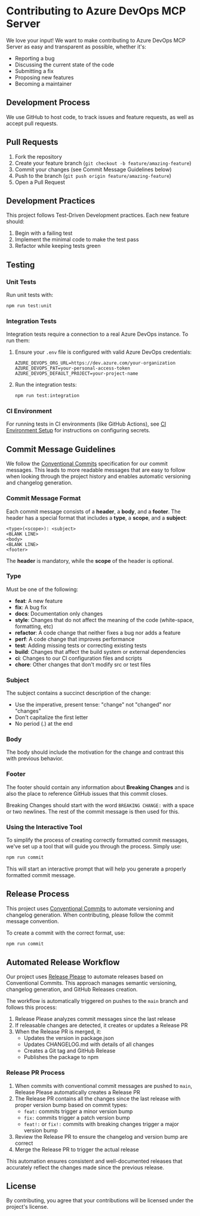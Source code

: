 # Contributing to Azure DevOps MCP Server

We love your input! We want to make contributing to Azure DevOps MCP Server as easy and transparent as possible, whether it's:

- Reporting a bug
- Discussing the current state of the code
- Submitting a fix
- Proposing new features
- Becoming a maintainer

## Development Process

We use GitHub to host code, to track issues and feature requests, as well as accept pull requests.

## Pull Requests

1. Fork the repository
2. Create your feature branch (`git checkout -b feature/amazing-feature`)
3. Commit your changes (see Commit Message Guidelines below)
4. Push to the branch (`git push origin feature/amazing-feature`)
5. Open a Pull Request

## Development Practices

This project follows Test-Driven Development practices. Each new feature should:

1. Begin with a failing test
2. Implement the minimal code to make the test pass
3. Refactor while keeping tests green

## Testing

### Unit Tests

Run unit tests with:

```bash
npm run test:unit
```

### Integration Tests

Integration tests require a connection to a real Azure DevOps instance. To run them:

1. Ensure your `.env` file is configured with valid Azure DevOps credentials:

   ```
   AZURE_DEVOPS_ORG_URL=https://dev.azure.com/your-organization
   AZURE_DEVOPS_PAT=your-personal-access-token
   AZURE_DEVOPS_DEFAULT_PROJECT=your-project-name
   ```

2. Run the integration tests:
   ```bash
   npm run test:integration
   ```

### CI Environment

For running tests in CI environments (like GitHub Actions), see [CI Environment Setup](docs/ci-setup.md) for instructions on configuring secrets.

## Commit Message Guidelines

We follow the [Conventional Commits](https://www.conventionalcommits.org/) specification for our commit messages. This leads to more readable messages that are easy to follow when looking through the project history and enables automatic versioning and changelog generation.

### Commit Message Format

Each commit message consists of a **header**, a **body**, and a **footer**. The header has a special format that includes a **type**, a **scope**, and a **subject**:

```
<type>(<scope>): <subject>
<BLANK LINE>
<body>
<BLANK LINE>
<footer>
```

The **header** is mandatory, while the **scope** of the header is optional.

### Type

Must be one of the following:

- **feat**: A new feature
- **fix**: A bug fix
- **docs**: Documentation only changes
- **style**: Changes that do not affect the meaning of the code (white-space, formatting, etc)
- **refactor**: A code change that neither fixes a bug nor adds a feature
- **perf**: A code change that improves performance
- **test**: Adding missing tests or correcting existing tests
- **build**: Changes that affect the build system or external dependencies
- **ci**: Changes to our CI configuration files and scripts
- **chore**: Other changes that don't modify src or test files

### Subject

The subject contains a succinct description of the change:

- Use the imperative, present tense: "change" not "changed" nor "changes"
- Don't capitalize the first letter
- No period (.) at the end

### Body

The body should include the motivation for the change and contrast this with previous behavior.

### Footer

The footer should contain any information about **Breaking Changes** and is also the place to reference GitHub issues that this commit closes.

Breaking Changes should start with the word `BREAKING CHANGE:` with a space or two newlines. The rest of the commit message is then used for this.

### Using the Interactive Tool

To simplify the process of creating correctly formatted commit messages, we've set up a tool that will guide you through the process. Simply use:

```bash
npm run commit
```

This will start an interactive prompt that will help you generate a properly formatted commit message.

## Release Process

This project uses [Conventional Commits](https://www.conventionalcommits.org/) to automate versioning and changelog generation. When contributing, please follow the commit message convention.

To create a commit with the correct format, use:
```bash
npm run commit
```

## Automated Release Workflow

Our project uses [Release Please](https://github.com/googleapis/release-please) to automate releases based on Conventional Commits. This approach manages semantic versioning, changelog generation, and GitHub Releases creation.

The workflow is automatically triggered on pushes to the `main` branch and follows this process:

1. Release Please analyzes commit messages since the last release
2. If releasable changes are detected, it creates or updates a Release PR
3. When the Release PR is merged, it:
   - Updates the version in package.json
   - Updates CHANGELOG.md with details of all changes
   - Creates a Git tag and GitHub Release
   - Publishes the package to npm

### Release PR Process

1. When commits with conventional commit messages are pushed to `main`, Release Please automatically creates a Release PR
2. The Release PR contains all the changes since the last release with proper version bump based on commit types:
   - `feat:` commits trigger a minor version bump
   - `fix:` commits trigger a patch version bump
   - `feat!:` or `fix!:` commits with breaking changes trigger a major version bump
3. Review the Release PR to ensure the changelog and version bump are correct
4. Merge the Release PR to trigger the actual release

This automation ensures consistent and well-documented releases that accurately reflect the changes made since the previous release.

## License

By contributing, you agree that your contributions will be licensed under the project's license. 